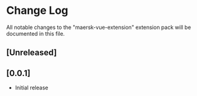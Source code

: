# Change Log

All notable changes to the "maersk-vue-extension" extension pack will be documented in this file.

## [Unreleased]

## [0.0.1]
- Initial release
